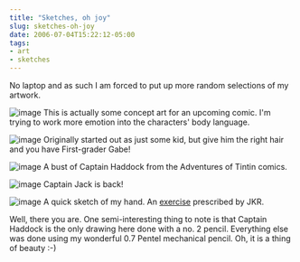 ```yaml
---
title: "Sketches, oh joy"
slug: sketches-oh-joy
date: 2006-07-04T15:22:12-05:00
tags:
- art
- sketches
---
```

No laptop and as such I am forced to put up more random selections of my artwork.

![](http://www.dxprog.com/pics/alien.png "image")
This is actually some concept art for an upcoming comic. I'm trying to work more emotion into the characters' body language.

![](http://www.dxprog.com/docs/gabe.png "image")
Originally started out as just some kid, but give him the right hair and you have First-grader Gabe!

![](http://www.dxprog.com/docs/haddock.png "image")
A bust of Captain Haddock from the Adventures of Tintin comics.

![](http://www.dxprog.com/docs/captain_jack.png "image")
Captain Jack is back!

![](http://www.dxprog.com/docs/hand.png "image")
A quick sketch of my hand. An [exercise](http://www.cubetoons.com/index.php?option=com_content&task=view&id=105&Itemid=1) prescribed by JKR.

Well, there you are. One semi-interesting thing to note is that Captain Haddock is the only drawing here done with a no. 2 pencil. Everything else was done using my wonderful 0.7 Pentel mechanical pencil. Oh, it is a thing of beauty :-)
